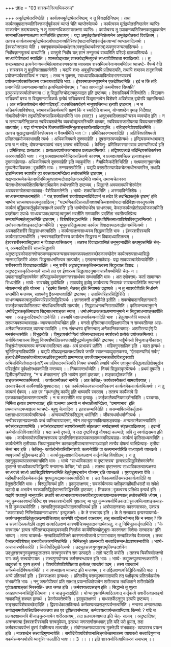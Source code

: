 +++
title = "03 शास्त्रयोनित्वाधिकरणम्"

+++
अमूर्तद्रव्येतरनिष्ठेति । कार्यत्वममूर्तद्रव्येतरनिष्ठम्; न तु वियदादिनिष्ठम् । तथा कार्यत्वमुपादानव्यतिरिक्त्तकर्तृपूर्वकत्वं व्याप्तं चेति व्याप्तेश्चेत्यर्थः । कार्यत्वस्य मूर्तद्रव्येतरनिष्ठत्वेन व्याप्तिः साकल्येन तदाश्रयत्वम्; न तु सामानाधिकरणयलक्षणा व्याप्तिः । कार्यत्वस्य तु उपादानव्यतिरिक्त्तकतृपूवकत्वेन सामानाधिकरण्यलक्षणा व्याप्तिरिति द्रष्टव्यम् । यद्वा अमूर्तद्रव्येतरनिष्ठेत्यनेन अभूर्तद्रव्येतरत्वं विवक्षितम् । ततश्च कार्यत्वस्याभूर्तद्रव्येतरत्वोपादानाव्यतिरिक्त्त(पादानाभिज्ञ)कर्तृकत्वाभ्यां व्याप्तत्वादित्यर्थः । ईश्वरप्रोक्त्ततया चेति । वक्त्तृवाक्यार्थयथार्थज्ञान(वक्त्तुर्यथाथर्वक्त्तत्व)रूपगुणजन्यत्वादित्यर्थः । निर्दोषज्ञानमूलत्वं वाच्यमिति । वस्तुतो निर्दोष यत् ज्ञानं तन्मूलत्वं वाच्यमिति परिग्रहे ज्ञातव्यमित्यर्थः । साध्याविशिष्टत्वं स्यादिति । शास्त्रवेद्यत्वात् शास्त्रवेद्यमित्युक्त्ते साध्याविशिष्टता स्यादित्यर्थः ।। तु शब्दस्याप्राप्त इत्यनेनान्वयमभिप्रेत्यावधारणपरतया व्याख्याय शस्त्रमित्यनेनान्वयमभिप्रेत्य व्याचष्टे- वैषम्ये वेति । शास्त्रस्य तु बुभुत्सितग्राह्यत्वेनेति । यद्यपि शब्दः अबुभुत्सितमपि प्रतिपादयति, तथापि शब्दस्य तादृशविषये प्रयोजनपर्यवसायित्वं न स्यात् । तच्च न युक्त्तम्, स्वाध्यायविध्यध्यापितवेदभागस्यावश्यं प्रयोजनपर्यवसायित्वस्य वक्त्तव्यत्वादिति भावः । ईश्वरमात्रानभ्युपगमेन एकदेशित्वमिति । इदं च किं तर्हि प्रमाणमिति प्रमाणसामान्याक्षेप इत्यभिप्रायेणोक्त्तम् । "अत आगमादृते कथमीश्वरः सिध्यति' इत्युपसंहारपर्यालोचनाया ं तु सिद्धान्तिचोद्यत्वमुपपद्यत इति द्रष्टव्यम् । देशसन्निकर्षं विशिषतेति । विद्यमानः सन्निकर्षो यस्य स विद्यमानसन्निकर्षः इत्येवं सन्निकषर्स्य विद्यमानत्वेन विशेषणे अविशेषात् द्वयोरपि ग्रहणमित्यर्थः । अत्र सन्निकर्षशब्देन संयोगादिषड्िवधसन्निकषर्ग्रहणे नानुपपत्तिगन्ध इत्यपि द्रष्टव्यम् । न च सन्निकर्षत्वाविशेषात्, स्वभावसन्निकर्षस्यापि ग्रहणं किं न स्यादिति वाच्यम्, योग्यशब्देन पृथङ् निर्देशात् गोबलीवर्दनयेन तद्वयतिरिक्त्तसन्निकर्षग्रहणमिति भावः (वात्?) । अनुद्भवादिवशादयोग्यस्य व्यवच्छेद इति । न च तस्याप्यतीन्द्रियतया स्वविषयशब्देनैव व्यवच्छेद्यत्वमस्त्विति वाच्यम्, स्वविषयसजातीयतया विषयत्वमस्तीति तात्पर्यात् । यद्वा योग्यशब्देन पितगतपीतिमाभिभूतशङ्खश्वैत्यादिव्यावृत्तिः । बहिष्ट्वमेवोपपादितमिति । ततश्च सुखदुःखव्यतिरिक्त्तेत्यस्य न वैयर्थ्यमिति भाव ः । प्रमितिकारणाभावादिति । अतिरिक्त्तविषयत्वे प्रमितत्वप्रयोजकाभावादि त्यर्थः । अधिकविषयत्वे दूषणमाहेति । दूषरान्तरमप्याहेत्यर्थः । इन्द्रियसम्बन्धाभावात् प्रमा च न भवेत्; दोषजन्यत्वावश्यं भवत् भ्रमश्च भवेदित्यर्थः । केचित्तु- प्रमितिकारणाभावान्न प्रमाण्यमित्यर्थ इति । प्रमितिशब्दः प्रत्यक्षपरः । प्रत्यक्षत्वप्रयोजकाभावान्न प्रत्यक्षत्वमित्यर्थः । तद्विषयप्रत्यक्षे तदिन्द्रियसन्निकर्षस्य कारणत्वादिति भावः । ननु प्रत्यक्षप्रमायामेवेन्द्रियसन्निकर्षः कारणम्, न प्रत्यक्षत्वावच्छिन्न इत्याशङ्कय दूषणमाहेत्याह- अधिकविषयत्वे दूषणमाहेति इति व्याकुर्वन्ति । नैयायिकैकदेशिभिरिति । वक्ष्यमाणानुमानमेव मुख्यनैयायिकक्तर्ृकमिति भावः । रुग्णपरशरीरेति । यद्यपि परशरीरस्याप्येकचेतनाधीनत्वमस्ति, तथापि द्रष्टमित्यस्य स्वशरीर एव वक्त्तव्यत्वमभिप्रेत्य तथोक्त्तमिति द्रष्टव्यम् । यद्यप्यारब्धमेकचेतनाधीनमित्युक्त्तावप्यदोपादचेतनारब्दमिति व्यर्थम्, तथाप्यचेतनस्य चेतनाधीनत्वमपेक्षितमित्येतदभिप्रायेण तथोक्त्तमिति द्रष्टव्यम् । सिद्धान्ते अवयवावयविनोरभेदेन अवयवसमवेतत्वाभावादाह- वैशेषिकमतेनेति । भाष्ये- शक्यक्रियमिति । अस्मदादिनेतिशेषः । साध्यसमव्याप्तत्वमाहेति ।" यत् शक्यक्रियं शक्योपादानादिविज्ञानं च तदेव हि तदभिज्ञकर्तृकं दृष्टम्' इति भाष्येण साध्यव्यापकत्वमुपपादितम् ; "घटमणिकादिसजातीयशक्यक्रियशक्योपादानादिविज्ञानवस्तुगतमेव कार्यत्वं बुद्धिमत्कर्तृपूर्वकत्वसाधने प्रभवति' इति भाष्येणोपाधेरेव साधनत्वम्, केवलकार्यत्वहेतोरप्रयोजकत्वमिति प्रदर्शयता उपाधेः साध्यव्वापक(व्याप्य)त्वमुक्त्तं भवतीति समव्याप्तिः प्रदर्शिता भवतीत्यभिप्रेत्य समव्याप्तिमाहेत्युक्त्तमिति द्रष्टव्यम् । विशेषविरुद्धत्वमिति । सिषाधयिषितसाध्याविशेषविरुद्धत्वमित्यर्थः । तयोरकायर्त्वशङ्काद्योतनार्थमिति । भूभूधरादितुल्यतया कार्यत्य विवादास्पदत्वद्योतनार्थमित्यर्थः । अस्मदादिशरीरे सिद्धसाधनत्वादिति । कार्यत्वलक्षणसाध्यस्य सिद्धत्वादिति भावः । ईश्वरशरीरस्यापि कार्यताज्ञापनार्थमिति । नन्वस्मदादिशरीरस्य कार्यत्वेन सिद्धस्य न विवादाध्यासितत्वम् । ईश्वरशरीरस्यासिद्धतया न विवादाध्यासितत्वम् । ततश्च विवादाध्यासितं तनुभुवनादीति कथमुक्त्तमिति चेत्- न, अस्मदादिशरीरे साध्यसिद्धावपि अदृष्टाद्वारकोपादानगोचरजन्यकृत्यजन्यसावयवत्वरूपपक्षतावच्छेदकावच्छेदेन कार्यत्वरूपसाध्यासिद्धेः नास्मदादिशरीरे अंशतः सिद्धसाधनमित्यत्र तात्पर्यात् । एतदस्वरसादेवाह- यद्वा सावयवत्वादेवेत्यादेरिति । शरीरस्यापि विवादपदत्वादिति । ननु शरीरे अदृष्टद्वारककृतिजन्यत्वस्य सिद्धत्वान्न विवादः । अदृष्टद्वारककृतिजन्यत्वे साध्ये तत एव ईश्वरस्य सिद्धत्वादनुमानान्तरवैयर्थ्यमिति चेत्- न । उपादानाद्यभिज्ञत्ववेषेण तत्सिद्धयर्थमनुमानान्तरसार्थक्य सम्भवादिति भावः । अत एवोक्त्तम्- कर्ता सामान्यतः सिध्यतीति । भाष्ये- सावयवेषु द्रव्येष्विति । सावयवेषु द्रव्येषु कार्यत्वस्य नियामकं सावयत्वातिरेकि रूपान्तरं नोपलभामहे इति योजना । "इदमेव क्रियते, नेतरत् इति नियामकं प्रदृश्यते । न तु सावयवेष्विति निर्धारणे सप्तमीति मन्तव्यम्, सावयवेषु द्वैरूप्याभावादिति द्रष्टव्यम् । उपाधिपरिहारसिद्धिरिति । साधनव्यापकत्वादुपाधिवपरिहारसिद्धिरित्यर्थः । ज्ञानशक्त्ती अनुमीयेते इतीति । शक्त्योपादानविज्ञानत्वादेः सकर्तृकत्वपर्यवसिततया नोपाधित्वमित्यपि तात्पर्यम् । सिद्धसाधनत्वनिरासार्थमिति । कृतिजन्यत्वानुमाने धर्मादिद्वारककृतिमादाय सिद्दसाधनशङ्का स्यात् । धर्माधर्मपक्षककवक्ष्यमाणानुमाने न सिद्धसाधनशङ्कापीति भावः । अङ्कुरादिशब्दोपादानेनेति । तस्यापि पक्षान्तभार्वकथनादिति भावः । हेतुत्वाभावेपि व्याप्तत्वे तस्याप्यवश्यम्भावादाह- व्याप्त्यभावोप्यभिप्रेत इति । मनसो वृत्तिमत्वाभावाद्विपक्षगामीत्व न सम्भवतीत्यत आह- अनैकान्तिकतयात् व्याप्त्यभावादिति । मनः संबन्धस्य वृत्तिमन्वात् अनैकान्तिकत्वमाह- अशरीरस्या(रे)पि मनसंबन्धस्येति । विभुद्रव्येति । विमुद्रव्यसंयोगित्वं परिस्पन्दवत्त्वञ्च स्पर्शवत्त्वे प्रत्येकं प्रयोजकमित्यर्थः । संयोगित्वमात्रस्य विभुषु निःस्पर्शेष्वतिप्रसक्त्तत्वाद्विभुद्रव्येत्युक्त्तमिति द्रष्टव्यम् । भाट्टैर्मनसो विभुत्वाङ्गीकारात् विभुसंयोगाश्रयत्वस्य मनस्यभावादित्यत आह- अयं प्राभाकरं प्रतीति । महिमगुणशालिन इति । महत इत्यर्थः । श्रुतिलिङ्गादिष्वपीति । यद्यपि शीघ्रप्रवृत्तप्रत्यक्षप्रतिपन्ने जगति स्वातन्त्र्यव्युदासकस्य, "र्एतदात्म्यमिदं सर्वम्' इत्यादेर्धर्मिग्राहकोपजीव्यप्रत्यक्षविरुद्धस्यापि प्रामाण्यवत् उपजीव्यानुमानजातीयविरुद्धस्यापि अभिन्ननिमित्तोपादान(त्व?)स्य प्रतिपादनमस्त्विति नियमः संभवति तथापि धर्मिण एवानुमानसिद्धत्वप्रतिक्षेपमुखेन परिहर्तुमेव पूर्वपक्षोत्त्थापनमिति मन्तव्यम् ।। नियममन्तर्भाव्येति । नियमं सिद्धवत्कृत्येत्यर्थः । प्रथमं दूषयति । द्वितीयतृतीययोस्तु, "न च क्षेत्रज्ञानाम्' इति भाष्येण दूषणं द्रष्टव्यम् । शङ्काद्योतकमिति । शङ्कासम्भावकमित्यर्थः । कार्यत्वस्यैकत्वं नामेति । अत्र केचित्- कार्यत्वस्यैकत्वं सामग्रयैक्यात् । तस्याश्चैकत्वं कार्यैक्यादित्युपपादनात् । एकं कार्यत्वमेकत्वसामानाधिकरणं कार्यत्वमेककार्यत्वमित्यर्थः । न तु कायर्त्व र्एक्यम् । अत एव "पृथग्भूतेषु कार्येषु इति भाष्यमपि स्वरसम् । ततश्च कार्यैकत्वे हि एककालकर्तृकत्वसम्भावनापि । न च तदस्तीति भाव इत्याहुः । कर्तृकालैक्यनियमादर्शनादिति । पञ्चम्याः, निर्मिता इत्यत्र प्रमाणभावात्' इति पञ्चम्या अन्वयो न संभवतीत्यभिप्रेत्य, "प्रमाणाभाव' इति प्रथमान्तपदमध्याहृत्य व्याचष्टे- बहुषु चेत्यादिना । इतरासम्भावितेति । असम्भावितजीकर्तृताकं पक्षासाधारणाकार्यत्वमित्यर्थः । अन्वयव्यतिरेकसिद्धान् धर्मानिति । जीवत्वधर्माधर्मानीत्यर्थः । नन्वीश्वरज्ञानप्रयत्नयोः कथं व्यभिचारापादनम्, स्वेन तदभ्युपगमादित्याशङ्क्याह- अन्यतरानैकान्त्यादिति । सर्वसंहारदशायामिति । सर्वसंहारदशायां स्वशरीरस्यापि संहृततया सर्गाद्यसमये संहृतत्वादित्यथर्ः । इदानीं क्रमेणोत्पत्तिविनाशाविति । यदा क्रमो दृश्यते, न तदा दृष्टविरुद्धं यौगपद्यं कल्प्यते; अपि तु स्वर्गाद्यसमय इति भावः । कार्यत्वस्योत्त्पविमत्त्वरूपस्य उत्पत्तिविनाशकल्पकत्वासम्भवमभिप्रयन्नाह- कार्यत्वं कृतिसाध्यत्वमिति । कार्यत्वेनेति तृतीयायाः क्रियानुपादानेन कारकतृतीयात्वासम्भवादध्याहारे तस्यैव दोषत्वं चाभिप्रेत्याह- तृतीया चेत्थं भाव इति । केचित्तु- कार्यत्वेनोत्पत्तिविनाशयोः कल्पनेपीति वा कल्पमानयोरिति बाध्याहृत्ये व्याचक्षते । व्यावृत्त्यर्थो बुद्धिमच्छब्द इति । कार्यानुकूलज्ञानादिमत्वलक्षणं कर्तृत्वमिह विवक्षितम् । न तु तदनुकूलव्यापारवत्त्वमात्रमिति भावः । भाष्ये "साध्यविकलता च दृष्टान्तस्य' इत्यत्राप्रसिद्धविशेषणत्वेनैव दृष्टान्ते साध्यवैकल्यसिद्धिमपि मन्यमानाः केचित् "चो ह्यर्थः । ततश्च दृष्टान्तस्य साध्यविकलत्वात्पक्षस्य साध्यवत्वे साध्ये अप्रसिद्धविशेषणत्वमिति हेतुहेतुमद्भावेन योज्यम् इति व्याचक्षते । युगपदुत्पत्त्या वेति । महीमहीधरादिकमेककर्तृकं युगपदुत्पद्यमानकायर्त्वादिति वा । उत त्रैकाल्यवर्तिसमस्तकार्यत्वादिति वा हेतुशरीरमिति भावः । विरुद्धमित्यर्थ इति । इदमुपलक्षणम् ; सवर्कार्यत्वस्य पक्षीकृतमहीमहीधरादौ वा सपेक्षे घटादौ वा अभावेन स्वरूपासिद्धिर्दृष्टान्तासिद्धिश्चेति द्रष्टव्यम् । भिन्नकतर्ृकत्वस्य प्रतिक्षेप इत्यर्थ इति । यद्यपि यथाश्रुते नानुपपत्तिः तथापि साध्याभावव्याप्यत्वरूपविरुद्धप्रत्याख्यानप्रकरणवात् तथोक्त्तमिति ध्येयम् । ननु कुम्भकारशब्दनिर्दिष्ट एव रथकारशब्देनापि गृह्यताम्; मा भूत् कुम्भरथयोर्भिन्नकतर्ृकत्वमित्याशङ्कयाह- न हि कुम्भरथयोरिति । सत्त्वादिगुणकद्रव्योपादानत्वभित्यर्थ इति । अत्रोपादानशब्दः कारणमात्रपरः, उत्तरत्र "कारणशब्दो निमित्तोपादानसाधारणः' इत्युकक्त्तेः । के ते सत्त्वादय इति । के ते सत्त्वादय इत्यस्यायमर्थः- कार्यगतसुरवादिहेतुत्वलक्षणवौचित्र्यात् कारणेपि यद्वैजात्यं वक्त्तव्यम्, तत्तु सत्त्वादिभ्योन्यत् किं न स्यात् ? किं च सत्त्वादिरूपत्वेऽपि तादृशं सत्त्वादिलक्षणं कारणवैचित्र्यमुपादानगतमेवास्तु, न तु निमिभूतकर्तृगतमिति । "के सत्त्वादयः' इत्यत्र गर्भिततच्छङ्काद्वयस्यापि निवर्तकं कार्यवैचित्र्यहेतुभूताः कारणगता विशेषाः सत्त्वादयः' इति भाष्यम् । तस्य चायमर्थः- सत्त्वादिव्यतिरिक्त्ते कारणगतवैजात्ये प्रमाणाभावात् सत्त्वादिकमेव वैजात्यम् । तच्च वैजात्यमविशेषात् उभयविधकारणनिष्ठमिति । निमित्तभूते आत्मन्यपि सत्त्वादिसम्बन्धोऽवश्यस्भावीति । भाष्ये- अन्तःकरणविकारेति । चिकीर्षादिमुखेनेत्यर्थः । उद्भूतसत्त्वगुणयुक्त्तमृत्पिण्डदर्शनेन उद्भूतसत्त्वगुणयुक्त्तकुलालस्य सत्त्वगुणवशेन राग उत्पद्यते । ततो घटादि करोति । ततश्च चिकीषर्षालक्षणो रागः कर्तुः सत्त्वयोगायतः । सत्त्वगुणयोगश्च कर्मसम्बन्धायत्त इति भावः । भाष्ये- तद्युक्त्तपुरुषान्तःकरणेति । तद्युक्त्तो यः पुरुष इत्यर्थ । विषयविशेषविशेषिताया इत्येतत् व्याख्येयं पदम् । तस्य व्याख्यानं सर्गस्थेमादिविषयत्वमिति । न त्वध्याहृत्य व्याचष्ट इति मन्तव्यम् । न तद्विलक्षणत्वसिद्धिरित्याहेति पाठः । अन्ये प्रतितर्का इति । ईश्वरपक्षका इत्यथर्ः । प्रतितर्केषु पराम्युपगममादायापि तत् पक्षीकृत्य प्रतितर्कप्रयोगः संभवतीति भावः । ननु जगतोपीश्वरं प्रति साक्षात् प्रयत्नाधिष्ठेयत्वेन शरीरत्वान्न तदधिष्ठाने शरीरापेक्षेति पूर्वपक्ष्याशङ्कां निरस्यति- तथा जगत इति । कर्मवश्यत्वप्रसङ्ग इति । सिद्धान्ते तु श्रुत्या अपहतपाप्मन्वसिद्धिरितिभावः । न चाङ्कुरादाद्दिति । योग्यानुपत्नब्धिबादितत्वात् कर्तृकत्वे सशरीरत्वप्रसङ्गो नापादयितुं शक्यत इत्यर्थः । प्रेरणोपपत्तेश्चेति । इदमुपलक्षणणं । बाधस्तर्केऽनुगुण इत्यपि द्रष्टव्यम् । सङ्खयाविशेषावच्छेदादिति । द्विपरार्धकालादित्यर्थः कर्मवश्यत्वप्रसङ्गपर्यन्तत्वमिति । नन्वस्य अनवस्थायाः सर्गाद्यसमयोत्पत्तिप्रतिबन्धकतया तत एव दूषितत्वसंभवात्, कर्मवश्यत्वपर्यन्तत्वाभिप्रायः किमर्थः ? यदि च प्रलयदशायामपि बीजाङ्कुरन्यायेन शरीरसत्त्वम् , तदा प्रलयत्वव्याघात इति चेत्- सत्यम् । अदृष्टादिवत् अनन्यगत्या ईश्वरशरीरस्यापि सत्त्वमुपेयम्, इतरथा जगत्सर्गासम्भवात् इति यदि परो व्रूयात्, तदा कर्मवश्यत्वपर्यन्तं दूषणं देयमित्यत्र तात्पर्यात् । संयोगलक्षणव्यापारस्य मुक्त्तेऽपि संभवादाह- व्यापारश्च प्रयत्न इति । मात्रशब्देन सत्त्वादिगुणान्वयेति । सर्गादिविषयविशेषानालिङ्गतेच्छामात्रस्य व्यापारत्वे सत्त्वादिगुणान्व यकर्मसम्बन्धयोरपि व्यावृत्तिः फलतीति भावः ।। 3 ।। ।। इति शास्त्रयोनित्वाधिकरणं समाप्तम् ।।